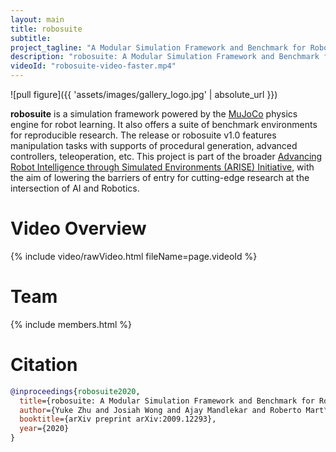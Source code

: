 ```yaml
---
layout: main
title: robosuite
subtitle: 
project_tagline: "A Modular Simulation Framework and Benchmark for Robot Learning"
description: "robosuite: A Modular Simulation Framework and Benchmark for Robot Learning"
videoId: "robosuite-video-faster.mp4"
---
```


![pull figure]({{ 'assets/images/gallery_logo.jpg' | absolute_url }})

**robosuite** is a simulation framework powered by the [MuJoCo](http://www.mujoco.org/) physics engine for robot learning. It also offers a suite of benchmark environments for reproducible research. The release or robosuite v1.0 features manipulation tasks with supports of procedural generation, advanced controllers, teleoperation, etc. This project is part of the broader <a href="https://github.com/ARISE-Initiative">Advancing Robot Intelligence through Simulated Environments (ARISE) Initiative</a>, with the aim of lowering the barriers of entry for cutting-edge research at the intersection of AI and Robotics.

# Video Overview

{% include video/rawVideo.html fileName=page.videoId %}

# Team

{% include members.html %}

# Citation

```bibtex
@inproceedings{robosuite2020,
  title={robosuite: A Modular Simulation Framework and Benchmark for Robot Learning},
  author={Yuke Zhu and Josiah Wong and Ajay Mandlekar and Roberto Mart\'{i}n-Mart\'{i}n},
  booktitle={arXiv preprint arXiv:2009.12293},
  year={2020}
}
```
